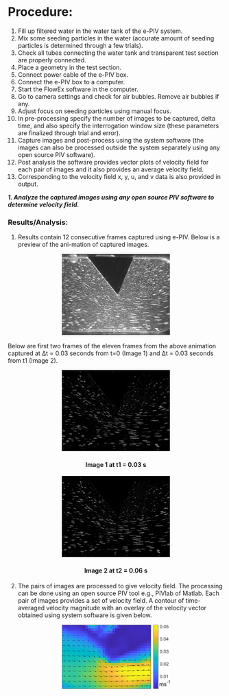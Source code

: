 # Procedure:
1.	Fill up filtered water in the water tank of the e-PIV system.
2.	Mix some seeding particles in the water (accurate amount of seeding particles is determined through a few trials).
3.	Check all tubes connecting the water tank and transparent test section are properly connected.
4.	Place a geometry in the test section.
5.	Connect power cable of the e-PIV box.
6.	Connect the e-PIV box to a computer.
7.	Start the FlowEx software in the computer.
8.	Go to camera settings and check for air bubbles. Remove air bubbles if any.
9.	Adjust focus on seeding particles using manual focus.
10.	In pre-processing specify the number of images to be captured, delta time, and also specify the interrogation window size (these parameters are finalized through trial and error).
11.	Capture images and post-process using the system software (the images can also be processed outside the system separately using any open source PIV software).
12.	Post analysis the software provides vector plots of velocity field for each pair of images and it also provides an average velocity field.
13.	Corresponding to the velocity field x, y, u, and v data is also provided in output.


***1. Analyze the captured images using any open source PIV software to determine velocity field.***

### Results/Analysis:
1.	Results contain 12 consecutive frames captured using e-PIV. Below is a preview of the ani-mation of captured images.


<center>
<img src="./images/Fig3.gif" style="width:50%;">
</center>


Below are first two frames of the eleven frames from the above animation captured at Δt = 0.03 seconds from t=0 (Image 1) and Δt = 0.03 seconds from t1 (Image 2).

<center>
<img src="./images/Fig4a.jpg" style="width:50%;">

#### Image 1 at t1 = 0.03 s
</center>

<center>
<img src="./images/Fig4b.jpg" style="width:50%;">

#### Image 2 at t2 = 0.06 s
</center>
		          			            
2.	The pairs of images are processed to give velocity field. The processing can be done using an open source PIV tool e.g., PIVlab of Matlab. Each pair of images provides a set of velocity field. A contour of time-averaged velocity magnitude with an overlay of the velocity vector obtained using system software is given below.
 

<center>
<img src="./images/Fig5.png" style="width:50%;">
</center>
